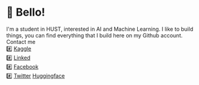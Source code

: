 # 👋 Bello!
I'm a student in HUST, interested in AI and Machine Learning. I like to build things, you can find everything that I build here on my Github account.  
Contact me    
#️⃣ [Kaggle](https://www.kaggle.com/dinhchicong)  
#️⃣ [Linked](https://www.linkedin.com/in/dinhchicong/)  
#️⃣ [Facebook](https://www.facebook.com/dinhchicongf9)  
#️⃣ [Twitter](https://x.com/congdc00) 
[Huggingface](https://huggingface.co/congdc)
